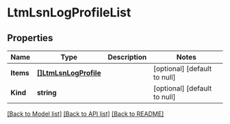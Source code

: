 # LtmLsnLogProfileList

## Properties
Name | Type | Description | Notes
------------ | ------------- | ------------- | -------------
**Items** | [**[]LtmLsnLogProfile**](ltm_lsnLogProfile.md) |  | [optional] [default to null]
**Kind** | **string** |  | [optional] [default to null]

[[Back to Model list]](../README.md#documentation-for-models) [[Back to API list]](../README.md#documentation-for-api-endpoints) [[Back to README]](../README.md)



